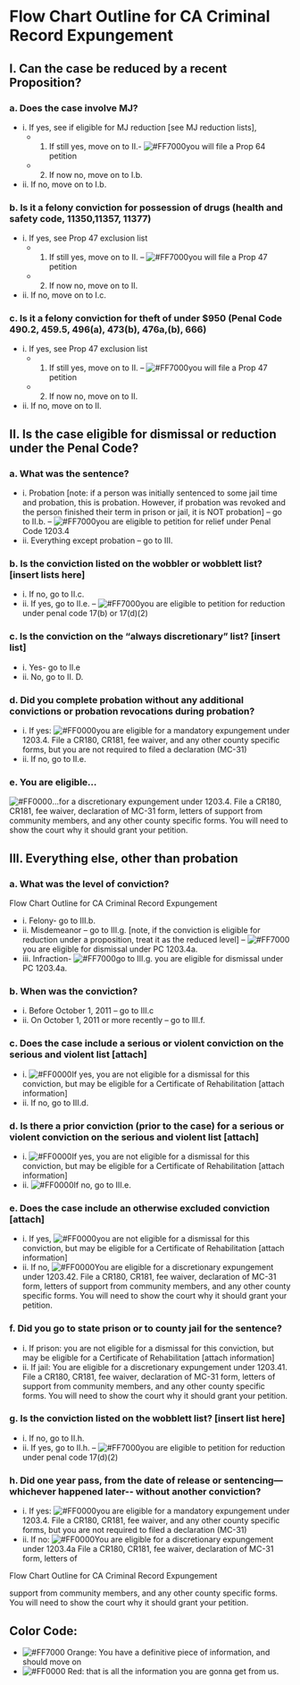 # Flow Chart Outline for CA Criminal Record Expungement
## I. Can the case be reduced by a recent Proposition?
### a. Does the case involve MJ?
- i. If yes, see if eligible for MJ reduction [see MJ reduction lists],
  - 1. If still yes, move on to II.- ![#FF7000](https://placehold.it/15/FF7000/000000?text=+)you will file a Prop 64 petition
  - 2. If now no, move on to I.b.
- ii. If no, move on to I.b.

### b. Is it a felony conviction for possession of drugs (health and safety code, 11350,11357, 11377)
- i. If yes, see Prop 47 exclusion list
  - 1. If still yes, move on to II. – ![#FF7000](https://placehold.it/15/FF7000/000000?text=+)you will file a Prop 47 petition
  - 2. If now no, move on to II.
- ii. If no, move on to I.c.

### c. Is it a felony conviction for theft of under $950 (Penal Code 490.2, 459.5, 496(a), 473(b), 476a,(b), 666)
- i. If yes, see Prop 47 exclusion list
  - 1. If still yes, move on to II. – ![#FF7000](https://placehold.it/15/FF7000/000000?text=+)you will file a Prop 47 petition
  - 2. If now no, move on to II.
- ii. If no, move on to II.

## II. Is the case eligible for dismissal or reduction under the Penal Code?
### a. What was the sentence?
- i. Probation [note: if a person was initially sentenced to some jail time and
  probation, this is probation. However, if probation was revoked and the
  person finished their term in prison or jail, it is NOT probation] – go to
  II.b. – ![#FF7000](https://placehold.it/15/FF7000/000000?text=+)you are eligible to petition for relief under Penal Code 1203.4
- ii. Everything except probation – go to III.

### b. Is the conviction listed on the wobbler or wobblett list? [insert lists here]
- i. If no, go to II.c.
- ii. If yes, go to II.e. – ![#FF7000](https://placehold.it/15/FF7000/000000?text=+)you are eligible to petition for reduction under penal
  code 17(b) or 17(d)(2)

### c. Is the conviction on the “always discretionary” list? [insert list]
- i. Yes- go to II.e
- ii. No, go to II. D.

### d. Did you complete probation without any additional convictions or probation revocations during probation?
- i. If yes: ![#FF0000](https://placehold.it/15/FF0000/000000?text=+)you are eligible for a mandatory expungement under 1203.4. File a
  CR180, CR181, fee waiver, and any other county specific forms, but you
  are not required to filed a declaration (MC-31)
- ii. If no, go to II.e.

### e. You are eligible...
![#FF0000](https://placehold.it/15/FF0000/000000?text=+)...for a discretionary expungement under 1203.4. File a CR180,
CR181, fee waiver, declaration of MC-31 form, letters of support from
community members, and any other county specific forms. You will need to
show the court why it should grant your petition.

## III. Everything else, other than probation
### a. What was the level of conviction?

Flow Chart Outline for CA Criminal Record Expungement

- i. Felony- go to III.b.
- ii. Misdemeanor – go to III.g. [note, if the conviction is eligible for reduction
  under a proposition, treat it as the reduced level] – ![#FF7000](https://placehold.it/15/FF7000/000000?text=+)you are eligible for
  dismissal under PC 1203.4a.
- iii. Infraction- ![#FF7000](https://placehold.it/15/FF7000/000000?text=+)go to III.g. you are eligible for dismissal under PC 1203.4a.

### b. When was the conviction?
- i. Before October 1, 2011 – go to III.c
- ii. On October 1, 2011 or more recently – go to III.f.

### c. Does the case include a serious or violent conviction on the serious and violent list [attach]
- i. ![#FF0000](https://placehold.it/15/FF0000/000000?text=+)If yes, you are not eligible for a dismissal for this conviction, but may be
  eligible for a Certificate of Rehabilitation [attach information]
- ii. If no, go to III.d.

### d. Is there a prior conviction (prior to the case) for a serious or violent conviction on the serious and violent list [attach]
- i. ![#FF0000](https://placehold.it/15/FF0000/000000?text=+)If yes, you are not eligible for a dismissal for this conviction, but may be
  eligible for a Certificate of Rehabilitation [attach information]
- ii. ![#FF0000](https://placehold.it/15/FF0000/000000?text=+)If no, go to III.e.

### e. Does the case include an otherwise excluded conviction [attach]
- i. If yes, ![#FF0000](https://placehold.it/15/FF0000/000000?text=+)you are not eligible for a dismissal for this conviction, but may be
  eligible for a Certificate of Rehabilitation [attach information]
- ii. If no, ![#FF0000](https://placehold.it/15/FF0000/000000?text=+)You are eligible for a discretionary expungement under 1203.42.
  File a CR180, CR181, fee waiver, declaration of MC-31 form, letters of
  support from community members, and any other county specific forms.
  You will need to show the court why it should grant your petition.

### f. Did you go to state prison or to county jail for the sentence?
- i. If prison: you are not eligible for a dismissal for this conviction, but may
  be eligible for a Certificate of Rehabilitation [attach information]
- ii. If jail: You are eligible for a discretionary expungement under 1203.41.
  File a CR180, CR181, fee waiver, declaration of MC-31 form, letters of
  support from community members, and any other county specific forms.
  You will need to show the court why it should grant your petition.

### g. Is the conviction listed on the wobblett list? [insert list here]
- i. If no, go to II.h.
- ii. If yes, go to II.h. – ![#FF7000](https://placehold.it/15/FF7000/000000?text=+)you are eligible to petition for reduction under penal code 17(d)(2)

### h. Did one year pass, from the date of release or sentencing—whichever happened later-- without another conviction?
- i. If yes: ![#FF0000](https://placehold.it/15/FF0000/000000?text=+)you are eligible for a mandatory expungement under 1203.4. File a
  CR180, CR181, fee waiver, and any other county specific forms, but you
  are not required to filed a declaration (MC-31)
- ii. If no: ![#FF0000](https://placehold.it/15/FF0000/000000?text=+)You are eligible for a discretionary expungement under 1203.4a
  File a CR180, CR181, fee waiver, declaration of MC-31 form, letters of

Flow Chart Outline for CA Criminal Record Expungement

support from community members, and any other county specific forms.
You will need to show the court why it should grant your petition.

## Color Code:
- ![#FF7000](https://placehold.it/15/FF7000/000000?text=+) Orange: You have a definitive piece of information, and should move on
- ![#FF0000](https://placehold.it/15/FF0000/000000?text=+) Red: that is all the information you are gonna get from us.